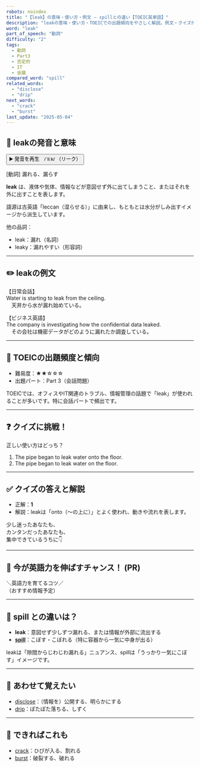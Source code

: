 ```yaml
---
robots: noindex
title: "【leak】の意味・使い方・例文 ― spillとの違い【TOEIC英単語】"
description: "leakの意味・使い方・TOEICでの出題傾向をやさしく解説。例文・クイズ付きでspillとの違いもわかりやすく学べます。"
word: "leak"
part_of_speech: "動詞"
difficulty: "2"
tags:
  - 動詞
  - Part3
  - 否定的
  - IT
  - 会議
compared_word: "spill"
related_words:
  - "disclose"
  - "drip"
next_words:
  - "crack"
  - "burst"
last_update: "2025-05-04"
---
```


## 🔰 leakの発音と意味

<button class="play-audio" onclick="playTTS('leak')">
  <span class="play-audio-main">
    ▶️ 発音を再生　/ˈliːk/
  </span>
  <span class="play-audio-sub">
    （リーク）
  </span>
</button>

[動詞] 漏れる、漏らす

**leak** は、液体や気体、情報などが意図せず外に出てしまうこと、またはそれを外に出すことを表します。

語源は古英語「leccan（湿らせる）」に由来し、もともとは水分がしみ出すイメージから派生しています。

他の品詞：  
- leak：漏れ（名詞）
- leaky：漏れやすい（形容詞）

---

## ✏️ leakの例文

【日常会話】  
Water is starting to leak from the ceiling.  
　天井から水が漏れ始めている。

【ビジネス英語】  
The company is investigating how the confidential data leaked.  
　その会社は機密データがどのように漏れたか調査している。

---

## 🎯 TOEICの出題頻度と傾向

- 難易度：★★☆☆☆
- 出題パート：Part 3（会話問題）

TOEICでは、オフィスやIT関連のトラブル、情報管理の話題で「leak」が使われることが多いです。特に会話パートで頻出です。

---

## ❓ クイズに挑戦！

正しい使い方はどっち？

1. The pipe began to leak water onto the floor.  
2. The pipe began to leak water on the floor.

---

## ✅ クイズの答えと解説

- 正解：**1**
- 解説：leakは「onto（～の上に）」とよく使われ、動きや流れを表します。

少し迷ったあなたも、  
カンタンだったあなたも、  
集中できているうちに👇️

---

## 🚀 今が英語力を伸ばすチャンス！ (PR)

<div class="info-center">
＼英語力を育てるコツ／<br>  
（おすすめ情報予定）
</div>

---

## 🤔  spill との違いは？

- **leak**：意図せず少しずつ漏れる、または情報が外部に流出する
- **[spill](/word/spill/)**：こぼす・こぼれる（特に容器から一気に中身が出る）

leakは「隙間からじわじわ漏れる」ニュアンス、spillは「うっかり一気にこぼす」イメージです。

---

## 🧩 あわせて覚えたい

- [disclose](/word/disclose/)：（情報を）公開する、明らかにする
- [drip](/word/drip/)：ぽたぽた落ちる、しずく

---

## 📖 できればこれも

- [crack](/word/crack/)：ひびが入る、割れる
- [burst](/word/burst/)：破裂する、破れる

<!-- cvid: aid38_bid04 -->
